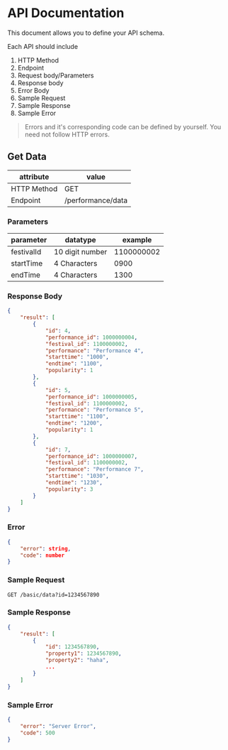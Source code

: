 # API Documentation

This document allows you to define your API schema.

Each API should include

1. HTTP Method
2. Endpoint
3. Request body/Parameters
4. Response body
5. Error Body
6. Sample Request
7. Sample Response
8. Sample Error

> Errors and it's corresponding code can be defined by yourself. You need not follow HTTP errors.

## Get Data

| attribute   | value       |
| ----------- | ----------- |
| HTTP Method | GET         |
| Endpoint    | /performance/data |

### Parameters

| parameter | datatype        | example   |
| --------- | --------------- | --------- |
| festivalId        | 10 digit number | 1100000002 |
| startTime       | 4 Characters | 0900 |
| endTime       | 4 Characters | 1300 |

### Response Body

```json
{
    "result": [
        {
            "id": 4,
            "performance_id": 1000000004,
            "festival_id": 1100000002,
            "performance": "Performance 4",
            "starttime": "1000",
            "endtime": "1100",
            "popularity": 1
        },
        {
            "id": 5,
            "performance_id": 1000000005,
            "festival_id": 1100000002,
            "performance": "Performance 5",
            "starttime": "1100",
            "endtime": "1200",
            "popularity": 1
        },
        {
            "id": 7,
            "performance_id": 1000000007,
            "festival_id": 1100000002,
            "performance": "Performance 7",
            "starttime": "1030",
            "endtime": "1230",
            "popularity": 3
        }
    ]
}
```

### Error

```json
{
	"error": string,
	"code": number
}
```

### Sample Request

```http
GET /basic/data?id=1234567890
```

### Sample Response

```json
{
    "result": [
        {
            "id": 1234567890,
            "property1": 1234567890,
            "property2": "haha",
            ...
        }
    ]
}
```

### Sample Error

```json
{
	"error": "Server Error",
	"code": 500
}
```
